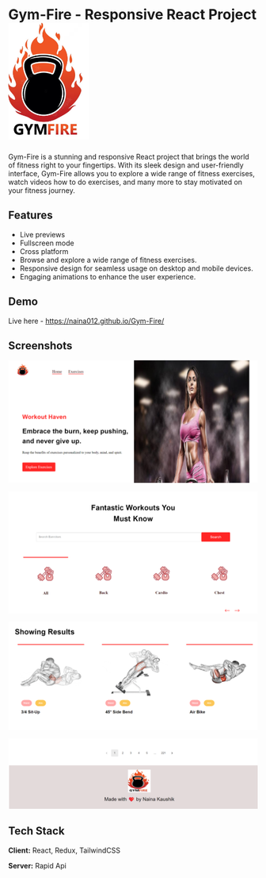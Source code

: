 
# Gym-Fire - Responsive React Project![Logo](Logo-1.png)

Gym-Fire is a stunning and responsive React project that brings the world of fitness right to your fingertips. With its sleek design and user-friendly interface, Gym-Fire allows you to explore a wide range of fitness exercises, watch videos how to do exercises, and many more to stay motivated on your fitness journey.

## Features

- Live previews
- Fullscreen mode
- Cross platform
- Browse and explore a wide range of fitness exercises.
- Responsive design for seamless usage on desktop and mobile   devices.
- Engaging animations to enhance the user experience.


## Demo
Live here - https://naina012.github.io/Gym-Fire/

## Screenshots

![Home Page](Screenshot%202023-07-28%20124619.png) 

![Search Page](./Screenshot%202023-07-28%20124659.png)

![Result Page](./Screenshot%202023-07-28%20124736.png)

![Footer Page](./Screenshot%202023-07-28%20124810.png)


## Tech Stack

**Client:** React, Redux, TailwindCSS

**Server:** Rapid Api

